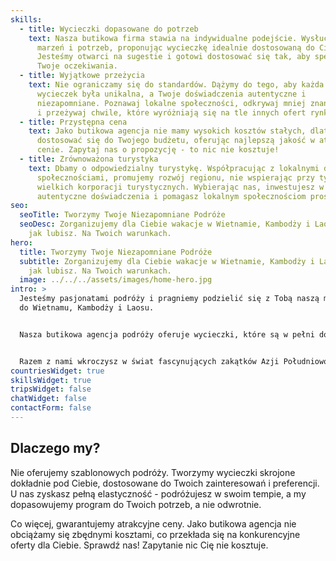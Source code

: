 ```yaml
---
skills:
  - title: Wycieczki dopasowane do potrzeb
    text: Nasza butikowa firma stawia na indywidualne podejście. Wysłuchamy Twoich
      marzeń i potrzeb, proponując wycieczkę idealnie dostosowaną do Ciebie.
      Jesteśmy otwarci na sugestie i gotowi dostosować się tak, aby spełnić
      Twoje oczekiwania.
  - title: Wyjątkowe przeżycia
    text: Nie ograniczamy się do standardów. Dążymy do tego, aby każda z naszych
      wycieczek była unikalna, a Twoje doświadczenia autentyczne i
      niezapomniane. Poznawaj lokalne społeczności, odkrywaj mniej znane zakątki
      i przeżywaj chwile, które wyróżniają się na tle innych ofert rynkowych.
  - title: Przystępna cena
    text: Jako butikowa agencja nie mamy wysokich kosztów stałych, dlatego możemy
      dostosować się do Twojego budżetu, oferując najlepszą jakość w atrakcyjnej
      cenie. Zapytaj nas o propozycję - to nic nie kosztuje!
  - title: Zrównoważona turystyka
    text: Dbamy o odpowiedzialny turystykę. Współpracując z lokalnymi dostawcami i
      społecznościami, promujemy rozwój regionu, nie wspierając przy tym
      wielkich korporacji turystycznych. Wybierając nas, inwestujesz w
      autentyczne doświadczenia i pomagasz lokalnym społecznościom prosperować.
seo:
  seoTitle: Tworzymy Twoje Niezapomniane Podróże
  seoDesc: Zorganizujemy dla Ciebie wakacje w Wietnamie, Kambodży i Laosie. Tak
    jak lubisz. Na Twoich warunkach.
hero:
  title: Tworzymy Twoje Niezapomniane Podróże
  subtitle: Zorganizujemy dla Ciebie wakacje w Wietnamie, Kambodży i Laosie. Tak
    jak lubisz. Na Twoich warunkach.
  image: ../../../assets/images/home-hero.jpg
intro: >
  Jesteśmy pasjonatami podróży i pragniemy podzielić się z Tobą naszą miłością
  do Wietnamu, Kambodży i Laosu.


  Nasza butikowa agencja podróży oferuje wycieczki, które są w pełni dostosowane do Twoich potrzeb, przekraczając standardy tego co jest dostępne w masowych biurach podróży.


  Razem z nami wkroczysz w świat fascynujących zakątków Azji Południowo-Wschodniej, gdzie doświadczysz prawdziwej, lokalnej kultury i przeżyjesz niezapomniane przygody.
countriesWidget: true
skillsWidget: true
tripsWidget: false
chatWidget: false
contactForm: false
---
```

## Dlaczego my?

Nie oferujemy szablonowych podróży. Tworzymy wycieczki skrojone dokładnie pod Ciebie, dostosowane do Twoich zainteresowań i preferencji. U nas zyskasz pełną elastyczność - podróżujesz w swoim tempie, a my dopasowujemy program do Twoich potrzeb, a nie odwrotnie.



Co więcej, gwarantujemy atrakcyjne ceny. Jako butikowa agencja nie obciążamy się zbędnymi kosztami, co przekłada się na konkurencyjne oferty dla Ciebie. Sprawdź nas! Zapytanie nic Cię nie kosztuje.